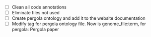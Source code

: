 - [ ] Clean all code annotations
- [ ] Eliminate files not used
- [ ] Create pergola ontology and add it to the website documentation
- [ ]  Modify tag for pergola ontology file. Now is genome_file:term, for pergola: Pergola paper
